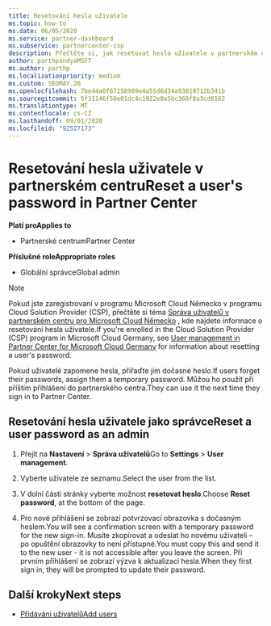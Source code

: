 ```yaml
---
title: Resetování hesla uživatele
ms.topic: how-to
ms.date: 06/05/2020
ms.service: partner-dashboard
ms.subservice: partnercenter-csp
description: Přečtěte si, jak resetovat heslo uživatele v partnerském centru. Při příštím přihlášení do partnerského centra budou uživatelé dostávat dočasné heslo.
author: parthpandyaMSFT
ms.author: parthp
ms.localizationpriority: medium
ms.custom: SEOMAY.20
ms.openlocfilehash: 7be44a0f67258989e4a55d6d34a93019712b341b
ms.sourcegitcommit: 5f31146f50e01dc4c1922e0a5bc369f0a3cd8162
ms.translationtype: MT
ms.contentlocale: cs-CZ
ms.lasthandoff: 09/01/2020
ms.locfileid: "92527173"
---
```

# <a name="reset-a-users-password-in-partner-center"></a><span data-ttu-id="dd7d4-104">Resetování hesla uživatele v partnerském centru</span><span class="sxs-lookup"><span data-stu-id="dd7d4-104">Reset a user's password in Partner Center</span></span>

<span data-ttu-id="dd7d4-105">**Platí pro**</span><span class="sxs-lookup"><span data-stu-id="dd7d4-105">**Applies to**</span></span>

- <span data-ttu-id="dd7d4-106">Partnerské centrum</span><span class="sxs-lookup"><span data-stu-id="dd7d4-106">Partner Center</span></span>
 
<span data-ttu-id="dd7d4-107">**Příslušné role**</span><span class="sxs-lookup"><span data-stu-id="dd7d4-107">**Appropriate roles**</span></span>

- <span data-ttu-id="dd7d4-108">Globální správce</span><span class="sxs-lookup"><span data-stu-id="dd7d4-108">Global admin</span></span>

> [!NOTE]  
> <span data-ttu-id="dd7d4-109">Pokud jste zaregistrovaní v programu Microsoft Cloud Německo v programu Cloud Solution Provider (CSP), přečtěte si téma [Správa uživatelů v partnerském centru pro Microsoft Cloud Německo](user-management-in-partner-center-for-microsoft-cloud-germany.md) , kde najdete informace o resetování hesla uživatele.</span><span class="sxs-lookup"><span data-stu-id="dd7d4-109">If you're enrolled in the Cloud Solution Provider (CSP) program in Microsoft Cloud Germany, see [User management in Partner Center for Microsoft Cloud Germany](user-management-in-partner-center-for-microsoft-cloud-germany.md) for information about resetting a user's password.</span></span>

<span data-ttu-id="dd7d4-110">Pokud uživatelé zapomene hesla, přiřaďte jim dočasné heslo.</span><span class="sxs-lookup"><span data-stu-id="dd7d4-110">If users forget their passwords, assign them a temporary password.</span></span> <span data-ttu-id="dd7d4-111">Můžou ho použít při příštím přihlášení do partnerského centra.</span><span class="sxs-lookup"><span data-stu-id="dd7d4-111">They can use it the next time they sign in to Partner Center.</span></span>

## <a name="reset-a-user-password-as-an-admin"></a><span data-ttu-id="dd7d4-112">Resetování hesla uživatele jako správce</span><span class="sxs-lookup"><span data-stu-id="dd7d4-112">Reset a user password as an admin</span></span>

1. <span data-ttu-id="dd7d4-113">Přejít na **Nastavení** &gt; **Správa uživatelů**</span><span class="sxs-lookup"><span data-stu-id="dd7d4-113">Go to **Settings** &gt; **User management**.</span></span>

2. <span data-ttu-id="dd7d4-114">Vyberte uživatele ze seznamu.</span><span class="sxs-lookup"><span data-stu-id="dd7d4-114">Select the user from the list.</span></span>

3. <span data-ttu-id="dd7d4-115">V dolní části stránky vyberte možnost **resetovat heslo**.</span><span class="sxs-lookup"><span data-stu-id="dd7d4-115">Choose **Reset password**, at the bottom of the page.</span></span>

4. <span data-ttu-id="dd7d4-116">Pro nové přihlášení se zobrazí potvrzovací obrazovka s dočasným heslem.</span><span class="sxs-lookup"><span data-stu-id="dd7d4-116">You will see a confirmation screen with a temporary password for the new sign-in.</span></span> <span data-ttu-id="dd7d4-117">Musíte zkopírovat a odeslat ho novému uživateli – po opuštění obrazovky to není přístupné.</span><span class="sxs-lookup"><span data-stu-id="dd7d4-117">You must copy this and send it to the new user - it is not accessible after you leave the screen.</span></span> <span data-ttu-id="dd7d4-118">Při prvním přihlášení se zobrazí výzva k aktualizaci hesla.</span><span class="sxs-lookup"><span data-stu-id="dd7d4-118">When they first sign in, they will be prompted to update their password.</span></span>

## <a name="next-steps"></a><span data-ttu-id="dd7d4-119">Další kroky</span><span class="sxs-lookup"><span data-stu-id="dd7d4-119">Next steps</span></span>

- [<span data-ttu-id="dd7d4-120">Přidávání uživatelů</span><span class="sxs-lookup"><span data-stu-id="dd7d4-120">Add users</span></span>](create-user-accounts-and-set-permissions.md)